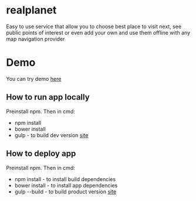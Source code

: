 # realplanet
Easy to use service that allow you to choose best place to visit next, see public points of interest or even add your own and use them offline with any map navigation provider

# Demo
You can try demo [here](https://igor-vladyka.github.io/realplanet/build/)

## How to run app locally
Preinstall npm. Then in cmd:
+ npm install
+ bower install
+ gulp - to build dev version [site](/build/index.html)

## How to deploy app
Preinstall npm. Then in cmd:
+ npm install - to install build dependencies
+ bower install - to install app dependencies
+ gulp --build - to build product version [site](/build/index.html)
